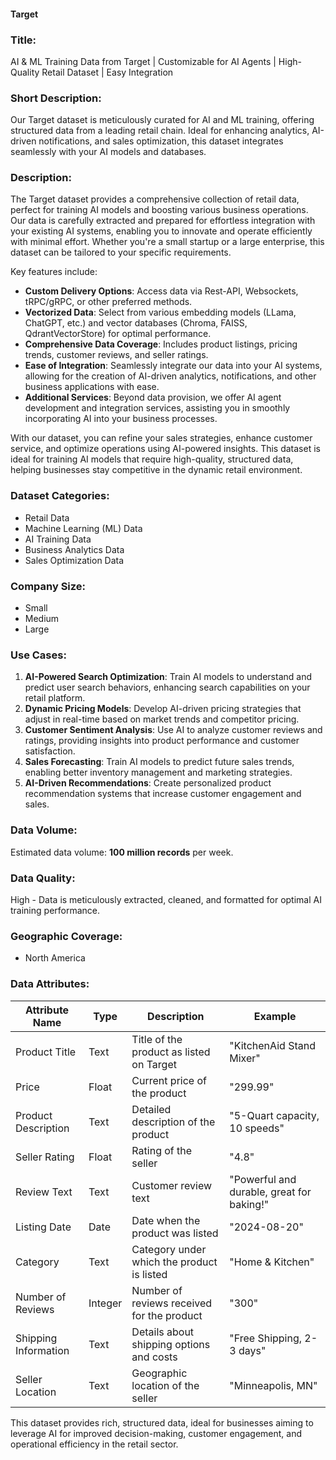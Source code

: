 #### Target

### Title:  
AI & ML Training Data from Target | Customizable for AI Agents | High-Quality Retail Dataset | Easy Integration

### Short Description:  
Our Target dataset is meticulously curated for AI and ML training, offering structured data from a leading retail chain. Ideal for enhancing analytics, AI-driven notifications, and sales optimization, this dataset integrates seamlessly with your AI models and databases.

### Description:  
The Target dataset provides a comprehensive collection of retail data, perfect for training AI models and boosting various business operations. Our data is carefully extracted and prepared for effortless integration with your existing AI systems, enabling you to innovate and operate efficiently with minimal effort. Whether you're a small startup or a large enterprise, this dataset can be tailored to your specific requirements.

Key features include:
- **Custom Delivery Options**: Access data via Rest-API, Websockets, tRPC/gRPC, or other preferred methods.
- **Vectorized Data**: Select from various embedding models (LLama, ChatGPT, etc.) and vector databases (Chroma, FAISS, QdrantVectorStore) for optimal performance.
- **Comprehensive Data Coverage**: Includes product listings, pricing trends, customer reviews, and seller ratings.
- **Ease of Integration**: Seamlessly integrate our data into your AI systems, allowing for the creation of AI-driven analytics, notifications, and other business applications with ease.
- **Additional Services**: Beyond data provision, we offer AI agent development and integration services, assisting you in smoothly incorporating AI into your business processes.

With our dataset, you can refine your sales strategies, enhance customer service, and optimize operations using AI-powered insights. This dataset is ideal for training AI models that require high-quality, structured data, helping businesses stay competitive in the dynamic retail environment.

### Dataset Categories:  
- Retail Data
- Machine Learning (ML) Data
- AI Training Data
- Business Analytics Data
- Sales Optimization Data

### Company Size:  
- Small  
- Medium  
- Large

### Use Cases:  
1. **AI-Powered Search Optimization**: Train AI models to understand and predict user search behaviors, enhancing search capabilities on your retail platform.
2. **Dynamic Pricing Models**: Develop AI-driven pricing strategies that adjust in real-time based on market trends and competitor pricing.
3. **Customer Sentiment Analysis**: Use AI to analyze customer reviews and ratings, providing insights into product performance and customer satisfaction.
4. **Sales Forecasting**: Train AI models to predict future sales trends, enabling better inventory management and marketing strategies.
5. **AI-Driven Recommendations**: Create personalized product recommendation systems that increase customer engagement and sales.

### Data Volume:  
Estimated data volume: **100 million records** per week.

### Data Quality:  
High - Data is meticulously extracted, cleaned, and formatted for optimal AI training performance.

### Geographic Coverage:  
- North America

### Data Attributes:

| Attribute Name          | Type   | Description                                         | Example                       |
|-------------------------|--------|-----------------------------------------------------|-------------------------------|
| Product Title           | Text   | Title of the product as listed on Target            | "KitchenAid Stand Mixer"      |
| Price                   | Float  | Current price of the product                        | "299.99"                      |
| Product Description     | Text   | Detailed description of the product                 | "5-Quart capacity, 10 speeds" |
| Seller Rating           | Float  | Rating of the seller                                | "4.8"                         |
| Review Text             | Text   | Customer review text                                | "Powerful and durable, great for baking!" |
| Listing Date            | Date   | Date when the product was listed                    | "2024-08-20"                  |
| Category                | Text   | Category under which the product is listed          | "Home & Kitchen"              |
| Number of Reviews       | Integer| Number of reviews received for the product          | "300"                         |
| Shipping Information    | Text   | Details about shipping options and costs            | "Free Shipping, 2-3 days"     |
| Seller Location         | Text   | Geographic location of the seller                   | "Minneapolis, MN"             |

This dataset provides rich, structured data, ideal for businesses aiming to leverage AI for improved decision-making, customer engagement, and operational efficiency in the retail sector.